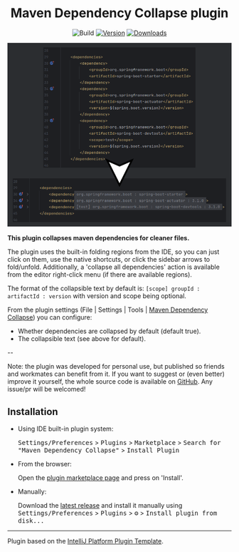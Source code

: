 <div style="text-align: center;">
<h1>Maven Dependency Collapse plugin</h1>

![Build](https://github.com/TrianguloY/mavenDependencyCollapse/workflows/Build/badge.svg)
[![Version](https://img.shields.io/jetbrains/plugin/v/22423.svg)](https://plugins.jetbrains.com/plugin/22423)
[![Downloads](https://img.shields.io/jetbrains/plugin/d/22423.svg)](https://plugins.jetbrains.com/plugin/22423)

![pre-post](pre-post.png)

</div>

<!-- Plugin description -->
**This plugin collapses maven dependencies for cleaner files.**

The plugin uses the built-in folding regions from the IDE, so you can just click on them, use the native shortcuts, or click the sidebar arrows to fold/unfold. Additionally, a 'collapse all dependencies' action is available from the editor right-click menu (if there are available regions).

The format of the collapsible text by default is: ` [scope] groupId : artifactId : version ` with version and scope being optional.

From the plugin settings (File | Settings | Tools | [Maven Dependency Collapse](jetbrains://Idea/settings?name=Tools--Maven+Dependency+Collapse)) you can configure:
- Whether dependencies are collapsed by default (default true).
- The collapsible text (see above for default).

--

Note: the plugin was developed for personal use, but published so friends and workmates can benefit from it. If you want to suggest or (even better) improve it yourself, the whole source code is available on [GitHub](https://github.com/TrianguloY/mavenDependencyCollapse). Any issue/pr will be welcomed!
<!-- Plugin description end -->

## Installation

- Using IDE built-in plugin system:
  
  <kbd>Settings/Preferences</kbd> > <kbd>Plugins</kbd> > <kbd>Marketplace</kbd> > <kbd>Search for "Maven Dependency Collapse"</kbd> >
  <kbd>Install Plugin</kbd>


- From the browser:

  Open the [plugin marketplace page](https://plugins.jetbrains.com/plugin/22423-maven-dependency-collapse) and press on 'Install'.

  
- Manually:

  Download the [latest release](https://github.com/TrianguloY/mavenDependencyCollapse/releases/latest) and install it manually using
  <kbd>Settings/Preferences</kbd> > <kbd>Plugins</kbd> > <kbd>⚙️</kbd> > <kbd>Install plugin from disk...</kbd>

---
Plugin based on the [IntelliJ Platform Plugin Template](https://github.com/JetBrains/intellij-platform-plugin-template).
